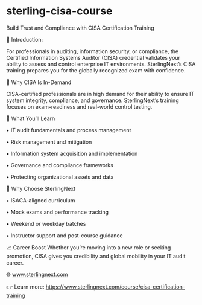 # sterling-cisa-course
Build Trust and Compliance with CISA Certification Training

📘 Introduction:

For professionals in auditing, information security, or compliance, the Certified Information Systems Auditor (CISA) credential validates your ability to assess and control enterprise IT environments. SterlingNext’s CISA training prepares you for the globally recognized exam with confidence.

🚀 Why CISA Is In-Demand

CISA-certified professionals are in high demand for their ability to ensure IT system integrity, compliance, and governance. SterlingNext’s training focuses on exam-readiness and real-world control testing.


🎯 What You’ll Learn

•	IT audit fundamentals and process management

•	Risk management and mitigation

•	Information system acquisition and implementation

•	Governance and compliance frameworks

•	Protecting organizational assets and data

🌟 Why Choose SterlingNext

•	ISACA-aligned curriculum

•	Mock exams and performance tracking

•	Weekend or weekday batches

•	Instructor support and post-course guidance


📈 Career Boost Whether you’re moving into a new role or seeking promotion, CISA gives you credibility and global mobility in your IT audit career.


🌐 www.sterlingnext.com

👉 Learn more: https://www.sterlingnext.com/course/cisa-certification-training

